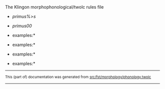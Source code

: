 
The Klingon morphophonological/twolc rules file 

* *primus%>s*
* *primus00*

*  examples:*

*  examples:*

*  examples:*

*  examples:*

* * *

<small>This (part of) documentation was generated from [src/fst/morphology/phonology.twolc](https://github.com/giellalt/lang-tlh/blob/main/src/fst/morphology/phonology.twolc)</small>

---

